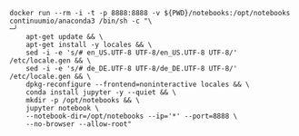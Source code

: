     docker run --rm -i -t -p 8888:8888 -v ${PWD}/notebooks:/opt/notebooks continuumio/anaconda3 /bin/sh -c "\                                                  ─╯
        apt-get update && \
        apt-get install -y locales && \
        sed -i -e 's/# en_US.UTF-8 UTF-8/en_US.UTF-8 UTF-8/' /etc/locale.gen && \
        sed -i -e 's/# de_DE.UTF-8 UTF-8/de_DE.UTF-8 UTF-8/' /etc/locale.gen && \
        dpkg-reconfigure --frontend=noninteractive locales && \
        conda install jupyter -y --quiet && \
        mkdir -p /opt/notebooks && \
        jupyter notebook \
        --notebook-dir=/opt/notebooks --ip='*' --port=8888 \
        --no-browser --allow-root"
